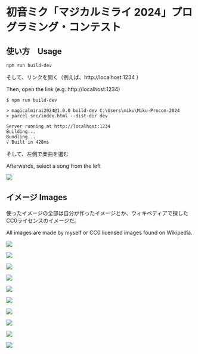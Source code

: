 # 初音ミク「マジカルミライ 2024」プログラミング・コンテスト

## 使い方　Usage
```
npm run build-dev
```

そして、リンクを開く（例えば、http://localhost:1234 ）

Then, open the link (e.g. http://localhost:1234)
```
$ npm run build-dev

> magicalmirai2024@1.0.0 build-dev C:\Users\miku\Miku-Procon-2024
> parcel src/index.html --dist-dir dev

Server running at http://localhost:1234
Building...
Bundling...
√ Built in 428ms
```

そして、左側で楽曲を選む

Afterwards, select a song from the left

![](github/screenshot1.png)


## イメージ Images
使ったイメージの全部は自分が作ったイメージとか、ウィキペディアで探したCC0ライセンスのイメージだ。

All images are made by myself or CC0 licensed images found on Wikipedia.


![](github/screenshot2.png)

![](github/screenshot3.png)

![](assets/images/Leek1.png)

![](assets/images/Leek2.jpg)

![](assets/images/Leek3.jpg)

![](assets/images/Leek4.5.gif)

![](assets/images/Leek6.gif)

![](assets/images/Leek7.jpg)

![](assets/images/Leek8.jpg)

![](assets/images/Leek9.jpg)
